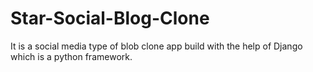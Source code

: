 # Star-Social-Blog-Clone

It is a social media type of blob clone app build with the help of Django which is a python framework.
